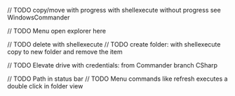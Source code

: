 // TODO copy/move with progress with shellexecute without progress see WindowsCommander

// TODO Menu open explorer here

// TODO delete with shellexecute
// TODO create folder: with shellexecute copy to new folder and remove the item

// TODO Elevate drive with credentials: from Commander branch CSharp

// TODO Path in status bar
// TODO Menu commands like refresh executes a double click in folder view
